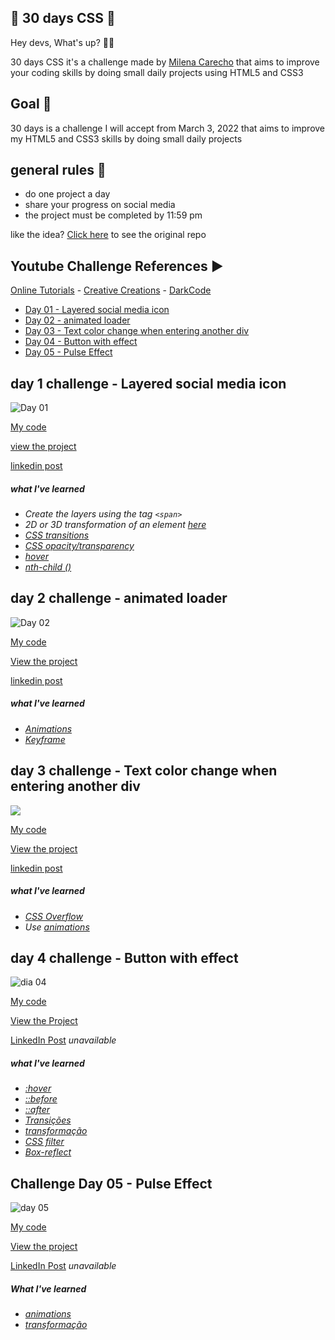 ## 🚀 30 days CSS 🚀

Hey devs, What's up? 👨‍💻

30 days CSS it's a challenge made by [Milena Carecho](https://github.com/MilenaCarecho) that aims to improve your coding skills by doing small daily projects using HTML5 and CSS3
  
## Goal 🎯
  
30 days is a challenge I will accept from March 3, 2022 that aims to improve my HTML5 and CSS3 skills by doing small daily projects
  
## general rules 📒
  
* do one project a day
* share your progress on social media
* the project must be completed by 11:59 pm

like the idea? [Click here](https://github.com/MilenaCarecho/30diasDeCSS) to see the original repo
  
## Youtube Challenge References ▶️
[Online Tutorials](https://www.youtube.com/channel/UCbwXnUipZsLfUckBPsC7Jog) - 
[Creative Creations](https://www.youtube.com/channel/UCOKmVksbzoKJKmtu7rlEM1A) - 
[DarkCode](https://www.youtube.com/channel/UCD3KVjbb7aq2OiOffuungzw)




* [Day 01 - Layered social media icon](#id01)
* [Day 02 - animated loader](#id02)
* [Day 03 - Text color change when entering another div](#id03)
* [Day 04 - Button with effect](#id04)
* [Day 05 - Pulse Effect](#id05)
## day 1 challenge - Layered social media icon <a name="id01"></a>
![Day 01](https://user-images.githubusercontent.com/37448340/88348819-d38d7000-cd24-11ea-99d1-39b04afb77f2.gif)

[My code](https://github.com/oericdacosta/30-days-css/tree/main/day-01)

[view the project](https://codepen.io/adsumos/pen/zYPevXQ)

[linkedin post](https://www.linkedin.com/posts/eric-da-costa_html-css-30diascss-activity-6905258594384658432-Fvdr)


##### what I've learned


* *Create the layers using the tag `<span>`*
* *2D or 3D transformation of an element [here](https://www.w3schools.com/cssref/css3_pr_transform.asp)*
* *[CSS transitions](https://css-tricks.com/almanac/properties/t/transition/)*
* *[CSS opacity/transparency](https://www.w3schools.com/css/css_image_transparency.asp)*
* *[hover](https://www.w3schools.com/cssref/sel_hover.asp)*
* *[nth-child ()](https://css-tricks.com/almanac/selectors/n/nth-child/)*



##  day 2 challenge - animated loader <a name="id02"></a>
![Day 02](https://user-images.githubusercontent.com/37448340/88348825-d5573380-cd24-11ea-832c-989e091167b8.gif)


[My code](https://github.com/oericdacosta/30-days-css/tree/main/day-02)

[View the project](https://codepen.io/adsumos/pen/RwjvyyL)

[linkedin post](https://www.linkedin.com/posts/eric-da-costa_30diasdecss-html-html5-activity-6905541126821163008-FLVn)


##### what I've learned


* *[Animations](https://css-tricks.com/almanac/properties/a/animation/)*
* *[Keyframe](https://css-tricks.com/snippets/css/keyframe-animation-syntax/)*



##  day 3 challenge - Text color change when entering another div <a name="id03"></a>

<img src="https://github.com/oericdacosta/30diasDeCSS/raw/master/Desafios/dia%2003/gif/dia03.gif">


[My code](https://github.com/oericdacosta/30-days-css/tree/main/day-03)

[View the project](https://codepen.io/adsumos/pen/yLPwXzz?editors=1100)

[linkedin post](https://www.linkedin.com/posts/eric-da-costa_30diasdecss-css-css3-activity-6906058248068091905-xTDj)


##### what I've learned


* *[CSS Overflow](https://css-tricks.com/almanac/properties/o/overflow/)* 
* *Use [animations](https://www.w3schools.com/css/css3_animations.asp)*



##  day 4 challenge - Button with effect <a name="id04"></a>
![dia 04](https://user-images.githubusercontent.com/37448340/88242961-38819100-cc65-11ea-82b3-b541ff8cb3d7.gif)

[My code](https://github.com/oericdacosta/30-days-css/tree/main/day-04)

[View the Project](https://codepen.io/adsumos/pen/jOaJpxm?editors=1100)

[LinkedIn Post](https://www.linkedin.com/posts/eric-da-costa_30diasdecss-css-css3-activity-6906284833803173888-KoBB) *unavailable*

##### what I've learned

* *[:hover](https://www.w3schools.com/cssref/sel_hover.asp)* 
* *[::before](https://www.w3schools.com/cssref/sel_before.asp)*
* *[::after](https://www.w3schools.com/cssref/sel_after.asp)*
* *[Transições ](https://www.w3schools.com/css/css3_transitions.asp)*
* *[transformação](https://www.w3schools.com/cssref/css3_pr_transform.asp)*
*  *[CSS filter](https://www.w3schools.com/cssref/css3_pr_filter.asp)*
*  *[Box-reflect](https://www.w3schools.com/css/css3_image_reflection.asp)*


##  Challenge Day 05 - Pulse Effect <a name="id05"></a>
![day 05](https://user-images.githubusercontent.com/37448340/88354131-4d7a2500-cd36-11ea-800e-eec277f17737.gif)

[My code](https://github.com/oericdacosta/30-days-css/tree/main/Day-05)

[View the project](https://codepen.io/adsumos/pen/vYWMQwo)

[LinkedIn Post]() *unavailable*

##### What I've learned

* *[animations](https://www.w3schools.com/css/css3_animations.asp)*
* *[transformação](https://www.w3schools.com/cssref/css3_pr_transform.asp)*
